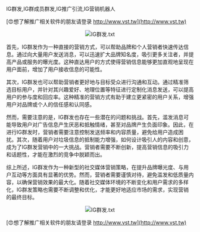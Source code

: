 IG群发,IG群成员群发,IG推广引流,IG营销机器人

[😍想了解推广相关软件的朋友请登录 http://www.vst.tw](http://www.vst.tw)

 <center><img src="https://vst.tw/MP4/tuiguang/png/7.png" alt="IG群发.txt"></center>

首先，IG群发作为一种直接的营销方式，可以帮助品牌和个人营销者快速传达信息。通过向大量用户发送消息，可以迅速扩大品牌知名度，吸引更多关注者，并提高产品或服务的曝光度。这种直达用户的方式使得营销信息能够更加直观地呈现在用户面前，增加了用户接收信息的可能性。

其次，IG群发也可以帮助营销者更好地与目标受众进行沟通和互动。通过精准筛选目标用户，并针对其兴趣爱好、地理位置等特征进行定制化消息发送，可以提高用户的参与度和回应率。这种精准的营销方式有助于建立更紧密的用户关系，增强用户对品牌或个人的信任感和认同感。

然而，需要注意的是，IG群发也存在一些潜在的问题和挑战。首先，滥发消息可能导致用户对广告信息产生厌恶和抵触情绪，甚至对品牌产生负面印象。因此，在进行IG群发时，营销者需要注意控制发送频率和内容质量，避免给用户造成困扰。其次，随着用户对垃圾信息的抵制能力增强，如何设计吸引人的内容和创意，成为了IG群发营销中的一大挑战。营销者需要不断创新，提高营销信息的吸引力和话题性，才能在激烈的竞争中脱颖而出。

综上所述，IG群发作为一种新型的社交媒体营销策略，在提升品牌曝光度、与用户互动等方面具有显著的优势。然而，营销者需要谨慎对待，避免滥发和低质量内容，以确保营销效果的最大化。随着社交媒体环境的不断变化和用户需求的多样化，IG群发策略也需要不断调整和优化，才能更好地适应市场的需求，实现营销的最终目标。

 <center><img src="https://vst.tw/MP4/tuiguang/png/5.png" alt="IG群发.txt"></center>

[😍想了解推广相关软件的朋友请登录 http://www.vst.tw](http://www.vst.tw)



